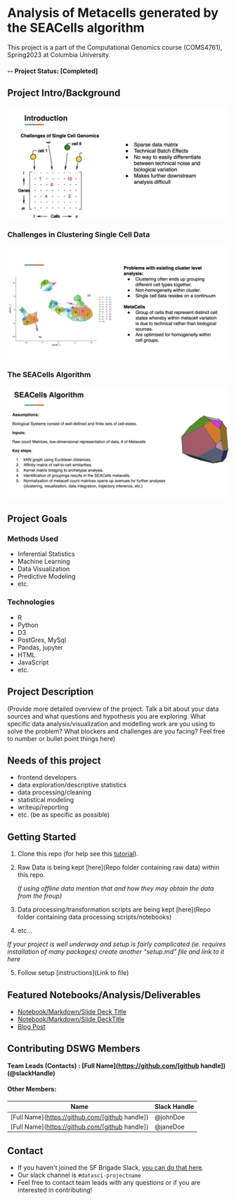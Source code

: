 # Analysis of Metacells generated by the SEACells algorithm
This project is a part of the Computational Genomics course (COMS4761), Spring2023 at Columbia University. 

#### -- Project Status: [Completed]

## Project Intro/Background


![Challenges of single cell sequencing.](https://github.com/deepmind11/Analysis-of-Metacells-generated-by-the-SEACells-Algorithm/blob/main/images/Introduction.png)

### Challenges in Clustering Single Cell Data

![Traditional Clustering vs Metacells](https://github.com/deepmind11/Analysis-of-Metacells-generated-by-the-SEACells-Algorithm/blob/main/images/Background%20and%20Impetus.png)

### The SEACells Algorithm

![The SEACells Algorithm](https://github.com/deepmind11/Analysis-of-Metacells-generated-by-the-SEACells-Algorithm/blob/main/images/SEACells%20Algo.png)

## Project Goals


### Methods Used
* Inferential Statistics
* Machine Learning
* Data Visualization
* Predictive Modeling
* etc.

### Technologies
* R 
* Python
* D3
* PostGres, MySql
* Pandas, jupyter
* HTML
* JavaScript
* etc. 

## Project Description
(Provide more detailed overview of the project.  Talk a bit about your data sources and what questions and hypothesis you are exploring. What specific data analysis/visualization and modelling work are you using to solve the problem? What blockers and challenges are you facing?  Feel free to number or bullet point things here)

## Needs of this project

- frontend developers
- data exploration/descriptive statistics
- data processing/cleaning
- statistical modeling
- writeup/reporting
- etc. (be as specific as possible)

## Getting Started

1. Clone this repo (for help see this [tutorial](https://help.github.com/articles/cloning-a-repository/)).
2. Raw Data is being kept [here](Repo folder containing raw data) within this repo.

    *If using offline data mention that and how they may obtain the data from the froup)*
    
3. Data processing/transformation scripts are being kept [here](Repo folder containing data processing scripts/notebooks)
4. etc...

*If your project is well underway and setup is fairly complicated (ie. requires installation of many packages) create another "setup.md" file and link to it here*  

5. Follow setup [instructions](Link to file)

## Featured Notebooks/Analysis/Deliverables
* [Notebook/Markdown/Slide Deck Title](link)
* [Notebook/Markdown/Slide DeckTitle](link)
* [Blog Post](link)


## Contributing DSWG Members

**Team Leads (Contacts) : [Full Name](https://github.com/[github handle])(@slackHandle)**

#### Other Members:

|Name     |  Slack Handle   | 
|---------|-----------------|
|[Full Name](https://github.com/[github handle])| @johnDoe        |
|[Full Name](https://github.com/[github handle]) |     @janeDoe    |

## Contact
* If you haven't joined the SF Brigade Slack, [you can do that here](http://c4sf.me/slack).  
* Our slack channel is `#datasci-projectname`
* Feel free to contact team leads with any questions or if you are interested in contributing!